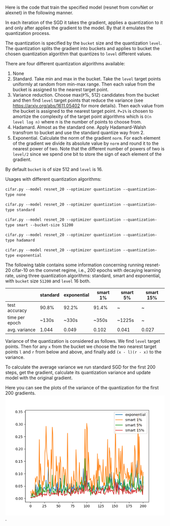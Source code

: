 Here is the code that train the specified model (resnet from convNet or alexnet) in the following manner.

In each iteration of the SGD it takes the gradient, applies a quantization to it and only after applies the gradient to the model.
By that it emulates the quantization process.

The quantization is specified by the `bucket` size and the quantization `level`. The quantization
splits the gradient into buckets and applies to bucket the chosen quantization algorithm that quantizes to `level` different values.

There are four different quantization algorithms available:
1. None
2. Standard. Take min and max in the bucket. Take the `level` target points uniformly at random from min-max range.
Then each value from the bucket is assigned to the nearest target point.
3. Variance reduction. Choose max(`P`%, 512) candidates from the bucket and then find `level` target points that
reduce the variance (see https://arxiv.org/abs/1611.05402 for more details). Then each value from
the bucket is assigned to the nearest target point.
`P=1%` is chosen to amortize the complexity of the target point algorithms which is `O(n level log n)` where n is the number
of points to choose from.
4. Hadamard. Almost as the standard one. Apply Hadamard-Walsh transfrom to bucket and use the standard quantize way from 2.
5. Exponential. Calculate the norm of the gradient `norm`. For each element of the gradient we divide its absolute value by `norm` and
round it to the nearest power of two. Note that the different number of powers of two is `level/2` since
we spend one bit to store the sign of each element of the gradient.

By default `bucket` is of size 512 and `level` is 16.

Usages with different quantization algorithms:

`cifar.py --model resnet_20 --optimizer quantization --quantization-type none`

`cifar.py --model resnet_20 --optimizer quantization --quantization-type standard`

`cifar.py --model resnet_20 --optimizer quantization --quantization-type smart --bucket-size 51200`

`cifar.py --model resnet_20 --optimizer quantization --quantization-type hadamard`

`cifar.py --model resnet_20 --optimizer quantization --quantization-type exponential`

The following table contains some information concerning running resnet-20 cifar-10 on the convnet regime, i.e., 200 epochs
with decaying learning rate, using three quantization algorithms: standard, smart and exponential, with `bucket` size `51200` and `level` 16 both.

|               |standard | exponential| smart 1% | smart 5% | smart 15% |
|---------------|---------|------------|----------|----------|-----------|
|test accuracy  |  90.8%  | 92.2%      |91.4%     |    ~     |    ~      |
|time per epoch | ~130s   | ~330s      | ~350s    |  ~1225s  |    ~      |
|avg. variance  | 1.044   |  0.049     |  0.102   |  0.041   |   0.027   |

Variance of the quantization is considered as follows. We find `level` target points. Then for any `x` from the bucket
we choose the two nearest target points `l` and `r` from below and above, and finally add `(x - l)(r - x)` to the variance.

To calculate the average variance we run standard SGD for the first 200 steps,
get the gradient, calculate its quantization variance and update model with
the original gradient.

Here you can see the plots of the variance of the quantization for the first 200 gradients.
![](plot/variance-plot.png).